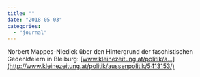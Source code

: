 ```yaml
---
title: ""
date: "2018-05-03"
categories: 
  - "journal"
---
```


Norbert Mappes-Niediek über den Hintergrund der faschistischen Gedenkfeiern in Bleiburg: [www.kleinezeitung.at/politik/a...](http://www.kleinezeitung.at/politik/aussenpolitik/5413153/)
